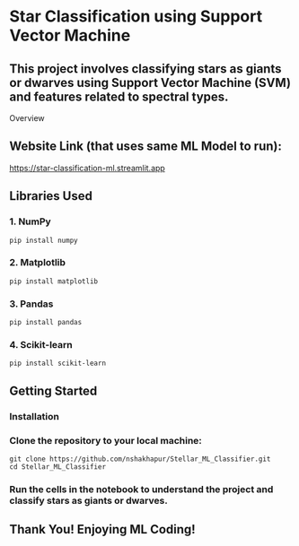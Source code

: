 # Star Classification using Support Vector Machine

## This project involves classifying stars as giants or dwarves using Support Vector Machine (SVM) and features related to spectral types.
Overview

## Website Link (that uses same ML Model to run):
https://star-classification-ml.streamlit.app

## Libraries Used

### 1. NumPy
    pip install numpy

### 2. Matplotlib
    pip install matplotlib
    
### 3. Pandas
    pip install pandas
    
### 4. Scikit-learn
    pip install scikit-learn

## Getting Started
### Installation

### Clone the repository to your local machine:

    git clone https://github.com/nshakhapur/Stellar_ML_Classifier.git
    cd Stellar_ML_Classifier


### Run the cells in the notebook to understand the project and classify stars as giants or dwarves.



## Thank You! Enjoying ML Coding!
